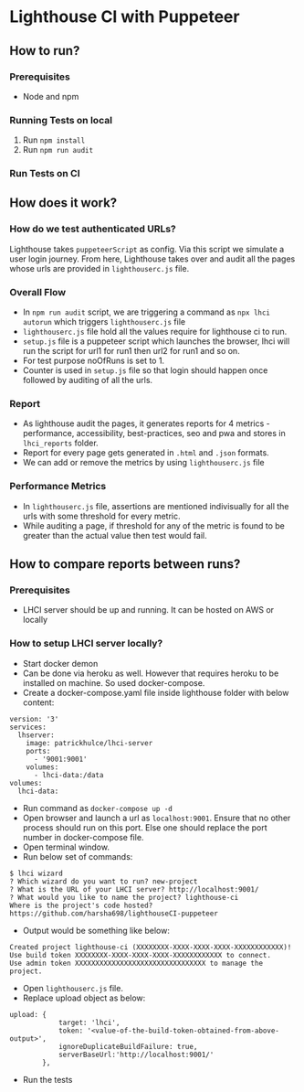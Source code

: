# Lighthouse CI with Puppeteer

## How to run?

### Prerequisites

- Node and npm

### Running Tests on local

1. Run `npm install`
2. Run `npm run audit`

### Run Tests on CI

## How does it work?

### How do we test authenticated URLs?

Lighthouse takes `puppeteerScript` as config. Via this script we simulate a user login journey. From here, Lighthouse takes over and audit all the pages whose urls are provided in `lighthouserc.js` file.

### Overall Flow
- In `npm run audit` script, we are triggering a command as `npx lhci autorun` which triggers `lighthouserc.js` file
- `lighthouserc.js` file hold all the values require for lighthouse ci to run.
- `setup.js` file is a puppeteer script which launches the browser, lhci will run the script for url1 for run1 then url2 for run1 and so on.
- For test purpose noOfRuns is set to 1.
- Counter is used in `setup.js` file so that login should happen once followed by auditing of all the urls.

### Report
- As lighthouse audit the pages, it generates reports for 4 metrics - performance, accessibility,  best-practices, seo and pwa and stores in `lhci_reports` folder.
- Report for every page gets generated in `.html` and `.json` formats.
- We can add or remove the metrics by using `lighthouserc.js` file

### Performance Metrics
- In `lighthouserc.js` file, assertions are mentioned indivisually for all the urls with some threshold for every metric.
- While auditing a page, if threshold for any of the metric is found to be greater than the actual value then test would fail.

## How to compare reports between runs?

### Prerequisites
- LHCI server should be up and running. It can be hosted on AWS or locally

### How to setup LHCI server locally?
- Start docker demon
- Can be done via heroku as well. However that requires heroku to be installed on machine. So used docker-compose.
- Create a docker-compose.yaml file inside lighthouse folder with below content:
```
version: '3'
services:
  lhserver:
    image: patrickhulce/lhci-server
    ports:
      - '9001:9001'
    volumes:
      - lhci-data:/data
volumes:
  lhci-data:
```
- Run command as `docker-compose up -d`
- Open browser and launch a url as `localhost:9001`. Ensure that no other process should run on this port. Else one should replace the port number in docker-compose file.
- Open terminal window.
- Run below set of commands:
```
$ lhci wizard
? Which wizard do you want to run? new-project
? What is the URL of your LHCI server? http://localhost:9001/
? What would you like to name the project? lighthouse-ci
Where is the project's code hosted? https://github.com/harsha698/lighthouseCI-puppeteer
```
- Output would be something like below:
```
Created project lighthouse-ci (XXXXXXXX-XXXX-XXXX-XXXX-XXXXXXXXXXXX)!
Use build token XXXXXXXX-XXXX-XXXX-XXXX-XXXXXXXXXXXX to connect.
Use admin token XXXXXXXXXXXXXXXXXXXXXXXXXXXXXXXX to manage the project.
```
- Open `lighthouserc.js` file.
- Replace upload object as below:
```
upload: {
            target: 'lhci',
            token: '<value-of-the-build-token-obtained-from-above-output>',
            ignoreDuplicateBuildFailure: true,
            serverBaseUrl:'http://localhost:9001/'
        },
```
- Run the tests